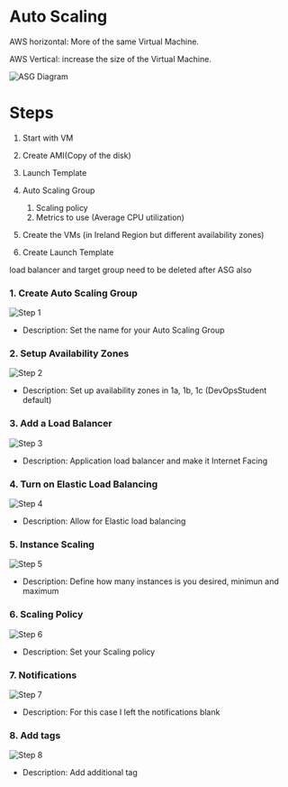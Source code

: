 # Auto Scaling

AWS horizontal: More of the same Virtual Machine.

AWS Vertical: increase the size of the Virtual Machine.

![ASG Diagram](../readme-images/ASG.png)

# Steps

1. Start with VM
2. Create AMI(Copy of the disk)
3. Launch Template
4. Auto Scaling Group
   1. Scaling policy
   2. Metrics to use (Average CPU utilization)
5. Create the VMs (in Ireland Region but different availability zones)


1. Create Launch Template


load balancer and target group need to be deleted after ASG also

### 1. Create Auto Scaling Group

![Step 1](../readme-images/asg1.png)

- Description: Set the name for your Auto Scaling Group

### 2. Setup Availability Zones

![Step 2](../readme-images/asg2.png)

- Description: Set up availability zones in 1a, 1b, 1c (DevOpsStudent default)

### 3. Add a Load Balancer

![Step 3](../readme-images/asg3.png)

- Description: Application load balancer and make it Internet Facing

### 4. Turn on Elastic Load Balancing

![Step 4](../readme-images/asg4.png)

- Description: Allow for Elastic load balancing 

### 5. Instance Scaling

![Step 5](../readme-images/asg5.png)

- Description: Define how many instances is you desired, minimun and maximum

### 6. Scaling Policy

![Step 6](../readme-images/asg6-5.png)

- Description: Set your Scaling policy

### 7. Notifications

![Step 7](../readme-images/asg7.png)

- Description: For this case I left the notifications blank

### 8. Add tags

![Step 8](../readme-images/asg8.png)

- Description: Add additional tag